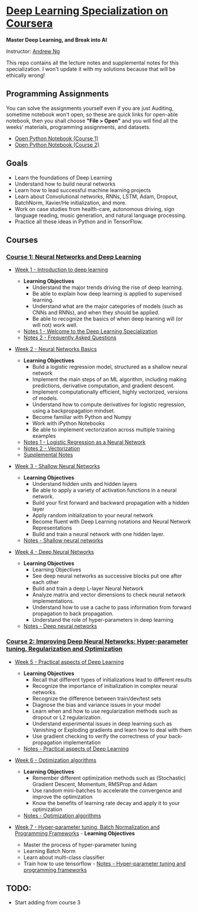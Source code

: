 # [Deep Learning Specialization on Coursera](https://www.coursera.org/specializations/deep-learning)

**Master Deep Learning, and Break into AI**

Instructor: [Andrew Ng](http://www.andrewng.org/)

This repo contains all the lecture notes and supplemental notes for this specialization. I won't update it with my solutions because that will be ethically wrong!

## Programming Assignments
You can solve the assignments yourself even if you are just Auditing, sometime notebook won't open, so these are quick links for open-able notebook, then you shall choose **"File > Open"** and you will find all the weeks' materials, programming assignments, and datasets.
- [Open Python Notebook (Course 1)](https://www.coursera.org/learn/neural-networks-deep-learning/notebook/Zh0CU/python-basics-with-numpy-optional)
- [Open Python Notebook (Course 2)](https://www.coursera.org/learn/deep-neural-network/notebook/UAwhh/regularization)


## Goals
- Learn the foundations of Deep Learning
- Understand how to build neural networks
- Learn how to lead successful machine learning projects
- Learn about Convolutional networks, RNNs, LSTM, Adam, Dropout, BatchNorm, Xavier/He initialization, and more.
- Work on case studies from health-care, autonomous driving, sign language reading, music generation, and natural language processing.
- Practice all these ideas in Python and in TensorFlow.


## Courses
### [Course 1: Neural Networks and Deep Learning](https://github.com/ahmedhamdy90/deep-learning-specialization-coursera/tree/master/01-Neural-Networks-and-Deep-Learning)
  
  - [Week 1 - Introduction to deep learning](https://github.com/ahmedhamdy90/deep-learning-specialization-coursera/tree/master/01-Neural-Networks-and-Deep-Learning/week1)
    - **Learning Objectives**
      - Understand the major trends driving the rise of deep learning.
      - Be able to explain how deep learning is applied to supervised learning.
      - Understand what are the major categories of models (such as CNNs and RNNs), and when they should be applied.
      - Be able to recognize the basics of when deep learning will (or will not) work well.
    - [Notes 1 - Welcome to the Deep Learning Specialization](https://github.com/ahmedhamdy90/deep-learning-specialization-coursera/blob/master/01-Neural-Networks-and-Deep-Learning/week1/Welcome-to-the-Deep-Learning-Specialization.md)
    - [Notes 2 - Frequently Asked Questions](https://github.com/ahmedhamdy90/deep-learning-specialization-coursera/blob/master/01-Neural-Networks-and-Deep-Learning/week1/Frequently-Asked-Questions_Coursera.md)
  
  - [Week 2 - Neural Networks Basics](https://github.com/ahmedhamdy90/deep-learning-specialization-coursera/tree/master/01-Neural-Networks-and-Deep-Learning/week2)
    - **Learning Objectives**
      - Build a logistic regression model, structured as a shallow neural network
      - Implement the main steps of an ML algorithm, including making predictions, derivative computation, and gradient descent.
      - Implement computationally efficient, highly vectorized, versions of models.
      - Understand how to compute derivatives for logistic regression, using a backpropagation mindset.
      - Become familiar with Python and Numpy
      - Work with iPython Notebooks
      - Be able to implement vectorization across multiple training examples
    - [Notes 1 - Logistic Regression as a Neural Network](https://github.com/ahmedhamdy90/deep-learning-specialization-coursera/blob/master/01-Neural-Networks-and-Deep-Learning/week2/01-Logistic-Regression-as-a-Neural-Network.ipynb)
    - [Notes 2 - Vectorization](https://github.com/ahmedhamdy90/deep-learning-specialization-coursera/blob/master/01-Neural-Networks-and-Deep-Learning/week2/02-vectorization.ipynb)
    - [Supplemental Notes](https://github.com/ahmedhamdy90/deep-learning-specialization-coursera/tree/master/01-Neural-Networks-and-Deep-Learning/week2/supplemental)  

  - [Week 3 - Shallow Neural Networks](https://github.com/ahmedhamdy90/deep-learning-specialization-coursera/tree/master/01-Neural-Networks-and-Deep-Learning/week3)
    - **Learning Objectives**
      - Understand hidden units and hidden layers
      - Be able to apply a variety of activation functions in a neural network.
      - Build your first forward and backward propagation with a hidden layer
      - Apply random initialization to your neural network
      - Become fluent with Deep Learning notations and Neural Network Representations
      - Build and train a neural network with one hidden layer.
    - [Notes - Shallow neural networks](https://github.com/ahmedhamdy90/deep-learning-specialization-coursera/blob/master/01-Neural-Networks-and-Deep-Learning/week3/shallow-neural-network.ipynb)
      
  - [Week 4 - Deep Neural Networks](https://github.com/ahmedhamdy90/deep-learning-specialization-coursera/tree/master/01-Neural-Networks-and-Deep-Learning/week4)
    - **Learning Objectives**
      - Learning Objectives
      - See deep neural networks as successive blocks put one after each other
      - Build and train a deep L-layer Neural Network
      - Analyze matrix and vector dimensions to check neural network implementations.
      - Understand how to use a cache to pass information from forward propagation to back propagation.
      - Understand the role of hyper-parameters in deep learning
    - [Notes - Deep neural networks](https://github.com/ahmedhamdy90/deep-learning-specialization-coursera/blob/master/01-Neural-Networks-and-Deep-Learning/week4/deep-neural-networks.ipynb)
    
    
### [Course 2: Improving Deep Neural Networks: Hyper-parameter tuning, Regularization and Optimization](https://github.com/ahmedhamdy90/deep-learning-specialization-coursera/tree/master/02-Improving-Deep-Neural-Networks)

  - [Week 5 - Practical aspects of Deep Learning](https://github.com/ahmedhamdy90/deep-learning-specialization-coursera/tree/master/02-Improving-Deep-Neural-Networks/week5)
    - **Learning Objectives**
      - Recall that different types of initializations lead to different results
      - Recognize the importance of initialization in complex neural networks.
      - Recognize the difference between train/dev/test sets
      - Diagnose the bias and variance issues in your model
      - Learn when and how to use regularization methods such as dropout or L2 regularization.
      - Understand experimental issues in deep learning such as Vanishing or Exploding gradients and learn how to deal with them
      - Use gradient checking to verify the correctness of your back-propagation implementation
    - [Notes - Practical aspects of Deep Learning](https://github.com/ahmedhamdy90/deep-learning-specialization-coursera/blob/master/02-Improving-Deep-Neural-Networks/week5/Practical-aspects-of-Deep-Learning.ipynb)

  - [Week 6 - Optimization algorithms](https://github.com/ahmedhamdy90/deep-learning-specialization-coursera/tree/master/02-Improving-Deep-Neural-Networks/week6)
    - **Learning Objectives**
      - Remember different optimization methods such as (Stochastic) Gradient Descent, Momentum, RMSProp and Adam
      - Use random mini-batches to accelerate the convergence and improve the optimization
      - Know the benefits of learning rate decay and apply it to your optimization
    - [Notes - Optimization algorithms](https://github.com/ahmedhamdy90/deep-learning-specialization-coursera/blob/master/02-Improving-Deep-Neural-Networks/week6/optimization-algoritihms.ipynb)

   - [Week 7 - Hyper-parameter tuning, Batch Normalization and Programming Frameworks](https://github.com/ahmedhamdy90/deep-learning-specialization-coursera/tree/master/02-Improving-Deep-Neural-Networks/week7)
    - **Learning Objectives**
      - Master the process of hyper-parameter tuning
      - Learning Batch Norm
      - Learn about multi-class classifier
      - Train how to use tensorflow
    - [Notes - Hyper-parameter tuning and programming frameworks](https://github.com/ahmedhamdy90/deep-learning-specialization-coursera/blob/master/02-Improving-Deep-Neural-Networks/week7/hyperparameter-tuning-and-programming-frameworks.ipynb)


## TODO:
  - Start adding from course 3



